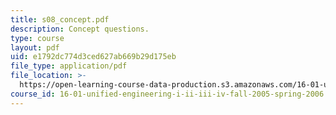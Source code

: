 ```yaml
---
title: s08_concept.pdf
description: Concept questions.
type: course
layout: pdf
uid: e1792dc774d3ced627ab669b29d175eb
file_type: application/pdf
file_location: >-
  https://open-learning-course-data-production.s3.amazonaws.com/16-01-unified-engineering-i-ii-iii-iv-fall-2005-spring-2006/e1792dc774d3ced627ab669b29d175eb_s08_concept.pdf
course_id: 16-01-unified-engineering-i-ii-iii-iv-fall-2005-spring-2006
---
```

